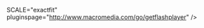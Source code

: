 <object type="application/x-shockwave-flash" data="client-release.swf" width="100%" height="100%" style="visibility: visible;"><param name="wmode" value="direct"> <param name="quality" value="high"> <param name="bgcolor" value="#000000"> <param name="SCALE" value="exactfit"> SCALE="exactfit" pluginspage="http://www.macromedia.com/go/getflashplayer" /></object>